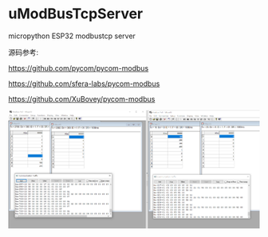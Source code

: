 # uModBusTcpServer
micropython ESP32 modbustcp server

源码参考:

https://github.com/pycom/pycom-modbus

https://github.com/sfera-labs/pycom-modbus

https://github.com/XuBovey/pycom-modbus


![img.png](img.png)